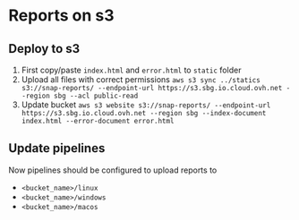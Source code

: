 # Reports on s3

## Deploy to s3

1. First copy/paste `index.html` and `error.html` to `static` folder
2. Upload all files with correct permissions `aws s3 sync ../statics s3://snap-reports/ --endpoint-url https://s3.sbg.io.cloud.ovh.net --region sbg --acl public-read`
3. Update bucket `aws s3 website s3://snap-reports/ --endpoint-url https://s3.sbg.io.cloud.ovh.net --region sbg --index-document index.html --error-document error.html`

## Update pipelines

Now pipelines should be configured to upload reports to

* `<bucket_name>/linux`
* `<bucket_name>/windows`
* `<bucket_name>/macos`